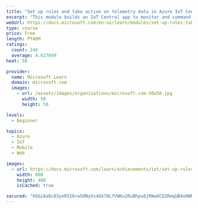 ```yaml
---
title: "Set up rules and take action on telemetry data in Azure IoT Central"
excerpt: "This module builds an IoT Central app to monitor and command a refrigerated truck. We build the IoT Central app from a downloaded JSON file, defining all the device capabilities. Source code is also downloaded for the device app. The focus of this module is on creating rules and actions, to respond to certain telemetry input. Rules and actions enable greater automation of an IoT Central system."
webUrl: https://docs.microsoft.com/en-us/learn/modules/set-up-rules-take-actions-telemetry-data-azure-iot-central/
type: course
price: Free
length: PT46M
ratings:
  count: 244
  average: 4.627049
heat: 50

provider:
  name: Microsoft Learn
  domain: microsoft.com
  images:
    - url: /assets/images/organizations/microsoft.com-50x50.jpg
      width: 50
      height: 50

levels:
  - Beginner

topics:
  - Azure
  - IoT
  - Mobile
  - Web

images:
  - url: https://docs.microsoft.com/learn/achievements/iot/set-up-rules-take-actions-telemetry-data-azure-iot-central-social.png
    width: 800
    height: 400
    isCached: true

secured: "hGGiAa8c03yeR5I6rw5ONyXs4Gk78LfVWKu2RuBhpu8jRWwOCD2RmqUB4o0WMKQDfzM96rqdFZiu8dzFjXIKMQZYbl8aGJKvdQd3wg10dQqZ0slo0okjipbWPIMan9jE54TlcJcrQNQBI6EO3wpcvayOaNcrFDPRZ0Qka6/QkzY519DA6S9XFXarpG7UGuwzbdbnt/soU0abB3kTYjTXhk0B7xREPdLiuYTN1r06+g8Ii0Pzr/xL2QzWcygpKJg/74N9oEryKHnFnnF9B+PPi1jL2zCNf0nJvyvODLxPss4Dy9Wm3nR8pdkkUiREV+k3gb2CrudXcwLSYiOEDyI6ymXM5oUSjZW3qdpFODZC+m0hsd52Bvf3w/+TVBlifif7ojq2qEGqysJ01udHYocSoPtPz0esDNbuhq4yohV3xoM=;QXIDQq0PZa3vZPeems/EVg=="
---
```


